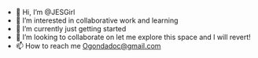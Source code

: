 - 👋 Hi, I’m @JESGirl
- 👀 I’m interested in collaborative work and learning 
- 🌱 I’m currently just getting started
- 💞️ I’m looking to collaborate on let me explore this space and I will revert! 
- 📫 How to reach me Ogondadoc@gmail.com

<!---
JESGirl/JESGirl is a ✨ special ✨ repository because its `README.md` (this file) appears on your GitHub profile.
You can click the Preview link to take a look at your changes.
--->
